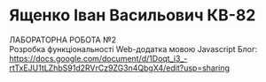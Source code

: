 # Ященко Іван Васильович КВ-82  
ЛАБОРАТОРНА РОБОТА №2  
Розробка функціональності Web-додатка мовою Javascript 
Блог: https://docs.google.com/document/d/1Doqt_i3_-rtTxEJU1tLZhbS91d2RVrCz9ZG3n4QbgX4/edit?usp=sharing
